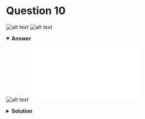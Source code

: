 # Question 10
![alt text](../ques-ref-1-10.png)
![alt text](q10.png)

<details open>
<summary><b>Answer</b></summary>

![alt text](a10.svg)
![alt text](a10.py)
</details>

<details>
<summary><b>Solution</b></summary>

![alt text](s10.png)
</details>
